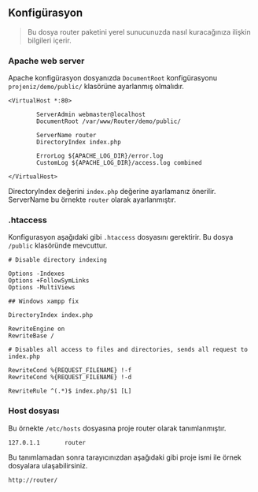 
## Konfigürasyon

> Bu dosya router paketini yerel sunucunuzda nasıl kuracağınıza ilişkin bilgileri içerir.

### Apache web server

Apache konfigürasyon dosyanızda `DocumentRoot` konfigürasyonu `projeniz/demo/public/` klasörüne ayarlanmış olmalıdır.

```
<VirtualHost *:80>

        ServerAdmin webmaster@localhost
        DocumentRoot /var/www/Router/demo/public/

        ServerName router
        DirectoryIndex index.php

        ErrorLog ${APACHE_LOG_DIR}/error.log
        CustomLog ${APACHE_LOG_DIR}/access.log combined

</VirtualHost>
```

DirectoryIndex değerini `index.php` değerine ayarlamanız önerilir. ServerName bu örnekte `router` olarak ayarlanmıştır.


### .htaccess

Konfigurasyon aşağıdaki gibi `.htaccess` dosyasını gerektirir. Bu dosya `/public` klasöründe mevcuttur.

```
# Disable directory indexing

Options -Indexes
Options +FollowSymLinks
Options -MultiViews

## Windows xampp fix

DirectoryIndex index.php

RewriteEngine on
RewriteBase /

# Disables all access to files and directories, sends all request to index.php

RewriteCond %{REQUEST_FILENAME} !-f
RewriteCond %{REQUEST_FILENAME} !-d

RewriteRule ^(.*)$ index.php/$1 [L]
```

### Host dosyası

Bu örnekte `/etc/hosts` dosyasına proje router olarak tanımlanmıştır.

```
127.0.1.1       router
```

Bu tanımlamadan sonra tarayıcınızdan aşağıdaki gibi proje ismi ile örnek dosyalara ulaşabilirsiniz.

```
http://router/
```